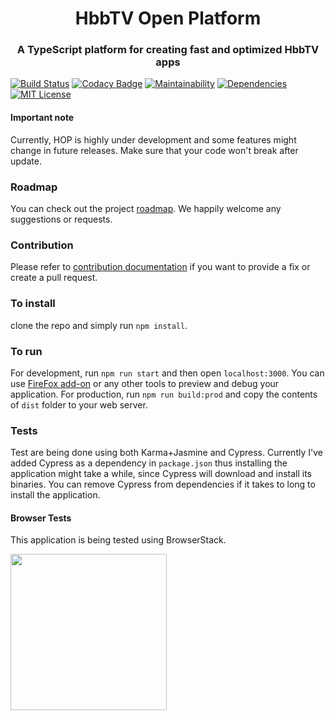 <h1 align="center">HbbTV Open Platform</h1>
<h3 align="center">A TypeScript platform for creating fast and optimized HbbTV apps</h3>

[![Build Status](https://travis-ci.org/faridv/hop.svg?branch=master)](https://travis-ci.org/faridv/hop)
[![Codacy Badge](https://api.codacy.com/project/badge/Grade/7d4955cc21e2453388e1fef337a24056)](https://app.codacy.com/app/faridv/hop?utm_source=github.com&utm_medium=referral&utm_content=faridv/hop&utm_campaign=Badge_Grade_Dashboard)
[![Maintainability](https://api.codeclimate.com/v1/badges/03df719cdd9acbb1322f/maintainability)](https://codeclimate.com/github/faridv/hop/maintainability)
[![Dependencies](https://david-dm.org/faridv/hop/status.svg)](https://david-dm.org/faridv/hop)
[![MIT License](https://img.shields.io/badge/license-MIT-blue.svg?style=flat)](https://github.com/faridv/hop/raw/master/LICENSE)

#### Important note
Currently, HOP is highly under development and some features might change in future releases. Make sure that your code won't break after update.

### Roadmap
You can check out the project [roadmap](https://github.com/faridv/hop/wiki/Roadmap). We happily welcome any suggestions or requests.

### Contribution
Please refer to [contribution documentation](https://github.com/faridv/hop/blob/master/.github/CONTRIBUTING.md) if you want to provide a fix or create a pull request.

### To install
clone the repo and simply run `npm install`.

### To run
For development, run `npm run start` and then open `localhost:3000`. You can use [FireFox add-on](https://addons.mozilla.org/en-US/firefox/addon/hybridtvviewer/) or any other tools to preview and debug your application.
For production, run `npm run build:prod` and copy the contents of `dist` folder to your web server.

### Tests
Test are being done using both Karma+Jasmine and Cypress. Currently I've added Cypress as a dependency in `package.json` thus installing the application might take a while, since Cypress will download and install its binaries. You can remove Cypress from dependencies if it takes to long to install the application.

#### Browser Tests
This application is being tested using BrowserStack.

<a href="https://www.browserstack.com" target="_blank" title="BrowserStack">
	<img width="250" src="https://p14.zdusercontent.com/attachment/1015988/T9xPfWK3jeCpq4jAw3Eb0xo66?token=eyJhbGciOiJkaXIiLCJlbmMiOiJBMTI4Q0JDLUhTMjU2In0..SmZuUZvaL7M8qtX6AXUc9g.ScXz5PUZKRwpR2qogyEEjMSHtqCIH0iXktOC5_D4qSrkGBHj1p-wjy0xvs9eB7jpF3-S9w5d8rKo6BR2GIpQG_r9h9WK7UTrl3xT51eHDeXyVFL3TdpMRgIpFkceZzs2drLBJN8C2ubHhU0t2F9i2rJPuCXOoVTjIT9rXbGbLd5DiHcOjrG20hV_vY1e6QSJa5hDx5fniFfMKpchGtssdMg4zVIsyHBFdvBiAlQhmRBQD31FmkMK2ESOm0-qGcfRdQTTyq8N8L5bWAD7epPZCbWxMp3aGdt0fyr0TBYEzv4.tJM-NnNqZx0tewAF6cC1tA" />
</a>
